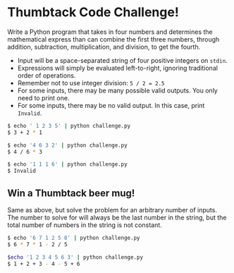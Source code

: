 # Thumbtack Code Challenge! #

Write a Python program that takes in four numbers and determines the
mathematical express than can combine the first three numbers, through
addition, subtraction, multiplication, and division, to get the fourth.

*  Input will be a space-separated string of four positive integers on `stdin`.
*  Expressions will simply be evaluated left-to-right, ignoring traditional
   order of operations.
*  Remember not to use integer division: `5 / 2 = 2.5`
*  For some inputs, there may be many possible valid outputs. You only need to
   print one.
*  For some inputs, there may be no valid output. In this case, print
   `Invalid`.

```sh
$ echo ' 1 2 3 5' | python challenge.py
$ 3 + 2 * 1

$ echo '4 6 3 2' | python challenge.py
$ 4 / 6 * 3

$ echo '1 1 1 6' | python challenge.py
$ Invalid
```

## Win a Thumbtack beer mug! ##

Same as above, but solve the problem for an arbitrary number of inputs. The
number to solve for will always be the last number in the string, but the total
number of numbers in the string is not constant.

```sh
$ echo '6 7 1 2 5 8' | python challenge.py
$ 6 * 7 * 1 - 2 / 5

$echo '1 2 3 4 5 6 3' | python challenge.py
$ 1 + 2 + 3 - 4 - 5 + 6
```
